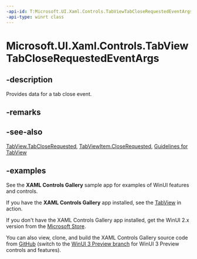 ```yaml
---
-api-id: T:Microsoft.UI.Xaml.Controls.TabViewTabCloseRequestedEventArgs
-api-type: winrt class
---
```


# Microsoft.UI.Xaml.Controls.TabViewTabCloseRequestedEventArgs

<!--
public sealed class TabViewTabCloseRequestedEventArgs
-->

## -description

Provides data for a tab close event.

## -remarks

## -see-also

[TabView.TabCloseRequested](tabview_tabcloserequested.md), [TabViewItem.CloseRequested](tabviewitem_closerequested.md), [Guidelines for TabView](/windows/uwp/design/controls-and-patterns/tab-view)

## -examples

See the **XAML Controls Gallery** sample app for examples of WinUI features and controls.

If you have the **XAML Controls Gallery** app installed, see the [TabView](xamlcontrolsgallery:/item/TabView) in action.

If you don't have the XAML Controls Gallery app installed, get the WinUI 2.x version from the [Microsoft Store](https://www.microsoft.com/p/xaml-controls-gallery/9msvh128x2zt).

You can also view, clone, and build the XAML Controls Gallery source code from [GitHub](https://github.com/Microsoft/Xaml-Controls-Gallery) (switch to the [WinUI 3 Preview branch](https://github.com/microsoft/Xaml-Controls-Gallery/tree/winui3preview) for WinUI 3 Preview controls and features).
